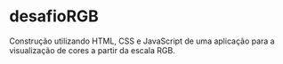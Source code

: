 # desafioRGB

Construção utilizando HTML, CSS e JavaScript de uma aplicação para a
visualização de cores a partir da escala RGB.
